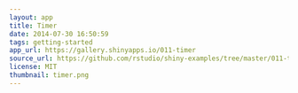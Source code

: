 ```yaml
---
layout: app
title: Timer
date: 2014-07-30 16:50:59
tags: getting-started
app_url: https://gallery.shinyapps.io/011-timer
source_url: https://github.com/rstudio/shiny-examples/tree/master/011-timer
license: MIT
thumbnail: timer.png
---
```

